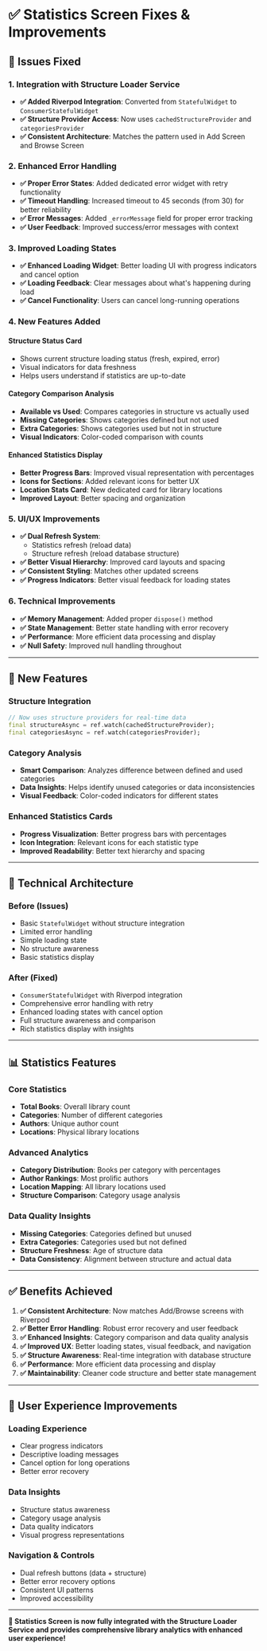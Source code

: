 # ✅ Statistics Screen Fixes & Improvements

## 🎯 **Issues Fixed**

### **1. Integration with Structure Loader Service**
- **✅ Added Riverpod Integration**: Converted from `StatefulWidget` to `ConsumerStatefulWidget`
- **✅ Structure Provider Access**: Now uses `cachedStructureProvider` and `categoriesProvider`
- **✅ Consistent Architecture**: Matches the pattern used in Add Screen and Browse Screen

### **2. Enhanced Error Handling**
- **✅ Proper Error States**: Added dedicated error widget with retry functionality
- **✅ Timeout Handling**: Increased timeout to 45 seconds (from 30) for better reliability
- **✅ Error Messages**: Added `_errorMessage` field for proper error tracking
- **✅ User Feedback**: Improved success/error messages with context

### **3. Improved Loading States**
- **✅ Enhanced Loading Widget**: Better loading UI with progress indicators and cancel option
- **✅ Loading Feedback**: Clear messages about what's happening during load
- **✅ Cancel Functionality**: Users can cancel long-running operations

### **4. New Features Added**

#### **Structure Status Card**
- Shows current structure loading status (fresh, expired, error)
- Visual indicators for data freshness
- Helps users understand if statistics are up-to-date

#### **Category Comparison Analysis**
- **Available vs Used**: Compares categories in structure vs actually used
- **Missing Categories**: Shows categories defined but not used
- **Extra Categories**: Shows categories used but not in structure
- **Visual Indicators**: Color-coded comparison with counts

#### **Enhanced Statistics Display**
- **Better Progress Bars**: Improved visual representation with percentages
- **Icons for Sections**: Added relevant icons for better UX
- **Location Stats Card**: New dedicated card for library locations
- **Improved Layout**: Better spacing and organization

### **5. UI/UX Improvements**
- **✅ Dual Refresh System**: 
  - Statistics refresh (reload data)
  - Structure refresh (reload database structure)
- **✅ Better Visual Hierarchy**: Improved card layouts and spacing
- **✅ Consistent Styling**: Matches other updated screens
- **✅ Progress Indicators**: Better visual feedback for loading states

### **6. Technical Improvements**
- **✅ Memory Management**: Added proper `dispose()` method
- **✅ State Management**: Better state handling with error recovery
- **✅ Performance**: More efficient data processing and display
- **✅ Null Safety**: Improved null handling throughout

---

## 🚀 **New Features**

### **Structure Integration**
```dart
// Now uses structure providers for real-time data
final structureAsync = ref.watch(cachedStructureProvider);
final categoriesAsync = ref.watch(categoriesProvider);
```

### **Category Analysis**
- **Smart Comparison**: Analyzes difference between defined and used categories
- **Data Insights**: Helps identify unused categories or data inconsistencies
- **Visual Feedback**: Color-coded indicators for different states

### **Enhanced Statistics Cards**
- **Progress Visualization**: Better progress bars with percentages
- **Icon Integration**: Relevant icons for each statistic type
- **Improved Readability**: Better text hierarchy and spacing

---

## 🔧 **Technical Architecture**

### **Before (Issues)**
- Basic `StatefulWidget` without structure integration
- Limited error handling
- Simple loading state
- No structure awareness
- Basic statistics display

### **After (Fixed)**
- `ConsumerStatefulWidget` with Riverpod integration
- Comprehensive error handling with retry
- Enhanced loading states with cancel option
- Full structure awareness and comparison
- Rich statistics display with insights

---

## 📊 **Statistics Features**

### **Core Statistics**
- **Total Books**: Overall library count
- **Categories**: Number of different categories
- **Authors**: Unique author count
- **Locations**: Physical library locations

### **Advanced Analytics**
- **Category Distribution**: Books per category with percentages
- **Author Rankings**: Most prolific authors
- **Location Mapping**: All library locations used
- **Structure Comparison**: Category usage analysis

### **Data Quality Insights**
- **Missing Categories**: Categories defined but unused
- **Extra Categories**: Categories used but not defined
- **Structure Freshness**: Age of structure data
- **Data Consistency**: Alignment between structure and actual data

---

## ✅ **Benefits Achieved**

1. **✅ Consistent Architecture**: Now matches Add/Browse screens with Riverpod
2. **✅ Better Error Handling**: Robust error recovery and user feedback
3. **✅ Enhanced Insights**: Category comparison and data quality analysis
4. **✅ Improved UX**: Better loading states, visual feedback, and navigation
5. **✅ Structure Awareness**: Real-time integration with database structure
6. **✅ Performance**: More efficient data processing and display
7. **✅ Maintainability**: Cleaner code structure and better state management

---

## 🎯 **User Experience Improvements**

### **Loading Experience**
- Clear progress indicators
- Descriptive loading messages
- Cancel option for long operations
- Better error recovery

### **Data Insights**
- Structure status awareness
- Category usage analysis
- Data quality indicators
- Visual progress representations

### **Navigation & Controls**
- Dual refresh buttons (data + structure)
- Better error recovery options
- Consistent UI patterns
- Improved accessibility

---

**🎉 Statistics Screen is now fully integrated with the Structure Loader Service and provides comprehensive library analytics with enhanced user experience!** 